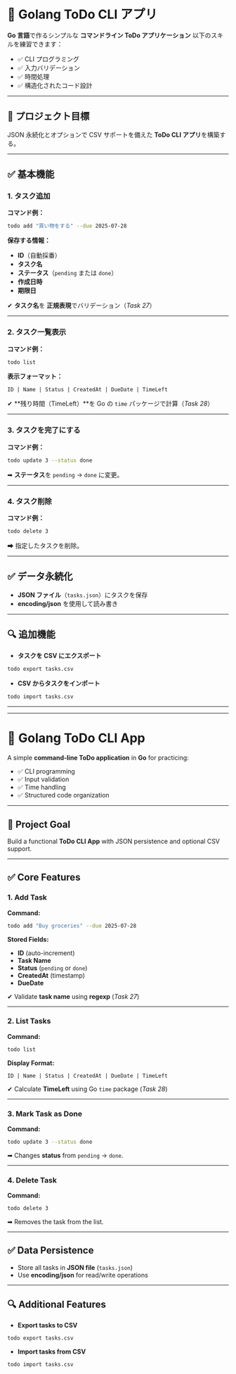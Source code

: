 # 📌 **Golang ToDo CLI アプリ**

**Go 言語**で作るシンプルな **コマンドライン ToDo アプリケーション**
以下のスキルを練習できます：

* ✅ CLI プログラミング
* ✅ 入力バリデーション
* ✅ 時間処理
* ✅ 構造化されたコード設計

---

## 🎯 **プロジェクト目標**

JSON 永続化とオプションで CSV サポートを備えた **ToDo CLI アプリ**を構築する。

---

## ✅ **基本機能**

### 1. **タスク追加**

**コマンド例：**

```bash
todo add "買い物をする" --due 2025-07-28
```

**保存する情報：**

* **ID**（自動採番）
* **タスク名**
* **ステータス**（`pending` または `done`）
* **作成日時**
* **期限日**

✔ **タスク名**を **正規表現**でバリデーション（*Task 27*）

---

### 2. **タスク一覧表示**

**コマンド例：**

```bash
todo list
```

**表示フォーマット：**

```
ID | Name | Status | CreatedAt | DueDate | TimeLeft
```

✔ \*\*残り時間（TimeLeft）\*\*を Go の `time` パッケージで計算（*Task 28*）

---

### 3. **タスクを完了にする**

**コマンド例：**

```bash
todo update 3 --status done
```

➡ **ステータス**を `pending` → `done` に変更。

---

### 4. **タスク削除**

**コマンド例：**

```bash
todo delete 3
```

➡ 指定したタスクを削除。

---

## ✅ **データ永続化**

* **JSON ファイル**（`tasks.json`）にタスクを保存
* **encoding/json** を使用して読み書き

---

## 🔍 **追加機能**

* **タスクを CSV にエクスポート**

```bash
todo export tasks.csv
```

* **CSV からタスクをインポート**

```bash
todo import tasks.csv
```
---
---
# 📌 **Golang ToDo CLI App**

A simple **command-line ToDo application** in **Go** for practicing:

* ✅ CLI programming
* ✅ Input validation
* ✅ Time handling
* ✅ Structured code organization

---

## 🎯 **Project Goal**

Build a functional **ToDo CLI App** with JSON persistence and optional CSV support.

---

## ✅ **Core Features**

### 1. **Add Task**

**Command:**

```bash
todo add "Buy groceries" --due 2025-07-28
```

**Stored Fields:**

* **ID** (auto-increment)
* **Task Name**
* **Status** (`pending` or `done`)
* **CreatedAt** (timestamp)
* **DueDate**

✔ Validate **task name** using **regexp** (*Task 27*)

---

### 2. **List Tasks**

**Command:**

```bash
todo list
```

**Display Format:**

```
ID | Name | Status | CreatedAt | DueDate | TimeLeft
```

✔ Calculate **TimeLeft** using Go `time` package (*Task 28*)

---

### 3. **Mark Task as Done**

**Command:**

```bash
todo update 3 --status done
```

➡ Changes **status** from `pending` → `done`.

---

### 4. **Delete Task**

**Command:**

```bash
todo delete 3
```

➡ Removes the task from the list.

---

## ✅ **Data Persistence**

* Store all tasks in **JSON file** (`tasks.json`)
* Use **encoding/json** for read/write operations

---

## 🔍 **Additional Features**

* **Export tasks to CSV**

```bash
todo export tasks.csv
```

* **Import tasks from CSV**

```bash
todo import tasks.csv
```
